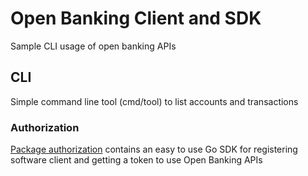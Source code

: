 # Open Banking Client and SDK

Sample CLI usage of open banking APIs

## CLI

Simple command line tool (cmd/tool) to list accounts and transactions

### Authorization

[Package authorization](https://github.com/jmatosp/obclient/tree/master/authorization) contains an easy to use Go SDK for registering software client and getting a token to use Open Banking APIs

